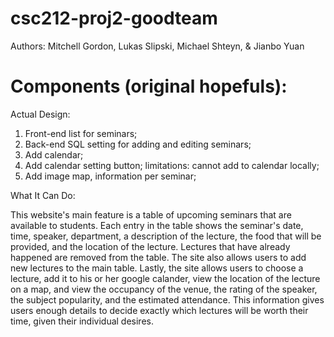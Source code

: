 csc212-proj2-goodteam
=====================
Authors:
Mitchell Gordon,
Lukas Slipski,
Michael Shteyn, &
Jianbo Yuan




Components (original hopefuls):
==================================



Actual Design:

1. Front-end list for seminars;
2. Back-end SQL setting for adding and editing seminars;
3. Add calendar;
4. Add calendar setting button; limitations: cannot add to calendar locally;
5. Add image map, information per seminar;


What It Can Do:

This website's main feature is a table of upcoming seminars that are available to students. 
Each entry in the table shows the seminar's date, time, speaker, department, a description of the lecture,
the food that will be provided, and the location of the lecture. Lectures that have already happened are 
removed from the table. The site also allows users to add new lectures to the main table. Lastly, the site
allows users to choose a lecture, add it to his or her google calander, view the location of the lecture on
a map, and view the occupancy of the venue, the rating of the speaker, the subject popularity, and the 
estimated attendance. This information gives users enough details to decide exactly which lectures will be 
worth their time, given their individual desires. 


 
